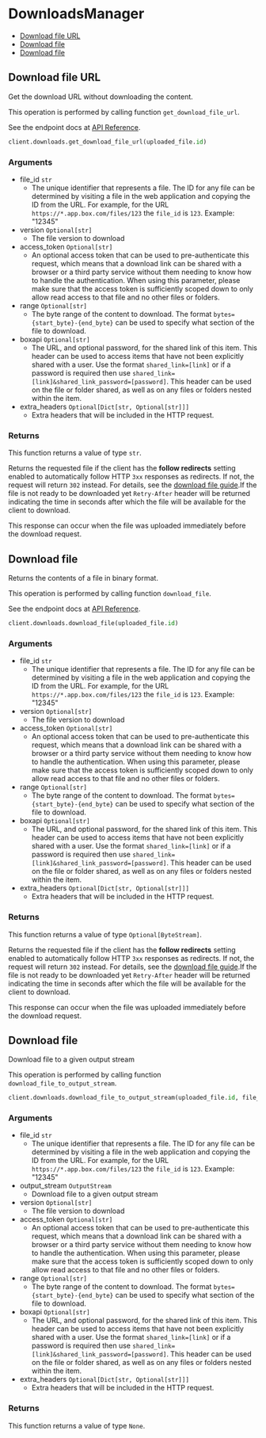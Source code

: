 # DownloadsManager

- [Download file URL](#download-file-url)
- [Download file](#download-file)
- [Download file](#download-file)

## Download file URL

Get the download URL without downloading the content.

This operation is performed by calling function `get_download_file_url`.

See the endpoint docs at
[API Reference](https://developer.box.com/reference/get-files-id-content/).

<!-- sample get_files_id_content -->

```python
client.downloads.get_download_file_url(uploaded_file.id)
```

### Arguments

- file_id `str`
  - The unique identifier that represents a file. The ID for any file can be determined by visiting a file in the web application and copying the ID from the URL. For example, for the URL `https://*.app.box.com/files/123` the `file_id` is `123`. Example: "12345"
- version `Optional[str]`
  - The file version to download
- access_token `Optional[str]`
  - An optional access token that can be used to pre-authenticate this request, which means that a download link can be shared with a browser or a third party service without them needing to know how to handle the authentication. When using this parameter, please make sure that the access token is sufficiently scoped down to only allow read access to that file and no other files or folders.
- range `Optional[str]`
  - The byte range of the content to download. The format `bytes={start_byte}-{end_byte}` can be used to specify what section of the file to download.
- boxapi `Optional[str]`
  - The URL, and optional password, for the shared link of this item. This header can be used to access items that have not been explicitly shared with a user. Use the format `shared_link=[link]` or if a password is required then use `shared_link=[link]&shared_link_password=[password]`. This header can be used on the file or folder shared, as well as on any files or folders nested within the item.
- extra_headers `Optional[Dict[str, Optional[str]]]`
  - Extra headers that will be included in the HTTP request.

### Returns

This function returns a value of type `str`.

Returns the requested file if the client has the **follow
redirects** setting enabled to automatically
follow HTTP `3xx` responses as redirects. If not, the request
will return `302` instead.
For details, see
the [download file guide](g://downloads/file#download-url).If the file is not ready to be downloaded yet `Retry-After` header will
be returned indicating the time in seconds after which the file will
be available for the client to download.

This response can occur when the file was uploaded immediately before the
download request.

## Download file

Returns the contents of a file in binary format.

This operation is performed by calling function `download_file`.

See the endpoint docs at
[API Reference](https://developer.box.com/reference/get-files-id-content/).

<!-- sample get_files_id_content -->

```python
client.downloads.download_file(uploaded_file.id)
```

### Arguments

- file_id `str`
  - The unique identifier that represents a file. The ID for any file can be determined by visiting a file in the web application and copying the ID from the URL. For example, for the URL `https://*.app.box.com/files/123` the `file_id` is `123`. Example: "12345"
- version `Optional[str]`
  - The file version to download
- access_token `Optional[str]`
  - An optional access token that can be used to pre-authenticate this request, which means that a download link can be shared with a browser or a third party service without them needing to know how to handle the authentication. When using this parameter, please make sure that the access token is sufficiently scoped down to only allow read access to that file and no other files or folders.
- range `Optional[str]`
  - The byte range of the content to download. The format `bytes={start_byte}-{end_byte}` can be used to specify what section of the file to download.
- boxapi `Optional[str]`
  - The URL, and optional password, for the shared link of this item. This header can be used to access items that have not been explicitly shared with a user. Use the format `shared_link=[link]` or if a password is required then use `shared_link=[link]&shared_link_password=[password]`. This header can be used on the file or folder shared, as well as on any files or folders nested within the item.
- extra_headers `Optional[Dict[str, Optional[str]]]`
  - Extra headers that will be included in the HTTP request.

### Returns

This function returns a value of type `Optional[ByteStream]`.

Returns the requested file if the client has the **follow
redirects** setting enabled to automatically
follow HTTP `3xx` responses as redirects. If not, the request
will return `302` instead.
For details, see
the [download file guide](g://downloads/file#download-url).If the file is not ready to be downloaded yet `Retry-After` header will
be returned indicating the time in seconds after which the file will
be available for the client to download.

This response can occur when the file was uploaded immediately before the
download request.

## Download file

Download file to a given output stream

This operation is performed by calling function `download_file_to_output_stream`.

```python
client.downloads.download_file_to_output_stream(uploaded_file.id, file_output_stream)
```

### Arguments

- file_id `str`
  - The unique identifier that represents a file. The ID for any file can be determined by visiting a file in the web application and copying the ID from the URL. For example, for the URL `https://*.app.box.com/files/123` the `file_id` is `123`. Example: "12345"
- output_stream `OutputStream`
  - Download file to a given output stream
- version `Optional[str]`
  - The file version to download
- access_token `Optional[str]`
  - An optional access token that can be used to pre-authenticate this request, which means that a download link can be shared with a browser or a third party service without them needing to know how to handle the authentication. When using this parameter, please make sure that the access token is sufficiently scoped down to only allow read access to that file and no other files or folders.
- range `Optional[str]`
  - The byte range of the content to download. The format `bytes={start_byte}-{end_byte}` can be used to specify what section of the file to download.
- boxapi `Optional[str]`
  - The URL, and optional password, for the shared link of this item. This header can be used to access items that have not been explicitly shared with a user. Use the format `shared_link=[link]` or if a password is required then use `shared_link=[link]&shared_link_password=[password]`. This header can be used on the file or folder shared, as well as on any files or folders nested within the item.
- extra_headers `Optional[Dict[str, Optional[str]]]`
  - Extra headers that will be included in the HTTP request.

### Returns

This function returns a value of type `None`.
